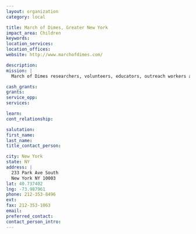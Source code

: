 ```yaml
---
layout: organization
category: local

title: March of Dimes, Greater New York
impact_area: Children
keywords: 
location_services: 
location_offices: 
website: http://www.marchofdimes.com/

description: 
mission: |
  March of Dimes researchers, volunteers, educators, outreach workers and advocates work together to give all babies a fighting chance against the threats to their health: prematurity, birth defects, low birthweight.

cash_grants: 
grants: 
service_opp: 
services: 

learn: 
cont_relationship: 

salutation: 
first_name: 
last_name: 
title_contact_person: 

city: New York
state: NY
address: |
  233 Park Ave South  
  New York NY 10003
lat: 40.737402
lng: -73.987961
phone: 212-353-8496
ext: 
fax: 212-353-1063
email: 
preferred_contact: 
contact_person_intro: 
---
```

